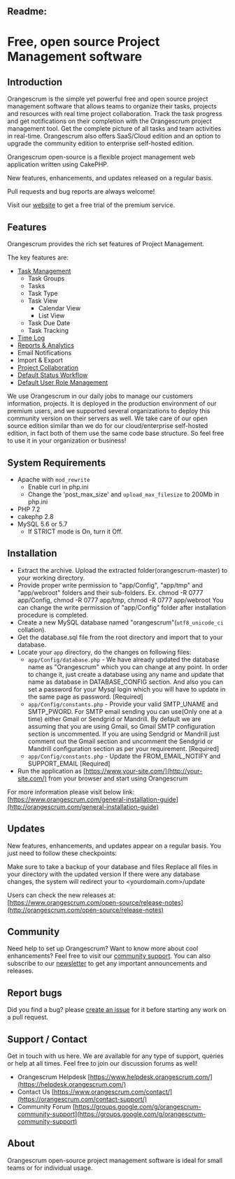 
## Readme:

# [](https://github.com/Orangescrum/orangescrum/blob/main/README.md#free-open-source-project-management-software)Free, open source Project Management software

## [](https://github.com/Orangescrum/orangescrum/blob/main/README.md#introduction)Introduction

Orangescrum is the simple yet powerful free and open source project management software that allows teams to organize their tasks, projects and resources with real time project collaboration. Track the task progress and get notifications on their completion with the Orangescrum project management tool. Get the complete picture of all tasks and team activities in real-time. Orangescrum also offers SaaS/Cloud edition and an option to upgrade the community edition to enterprise self-hosted edition.

Orangescrum open-source is a flexible project management web application written using CakePHP.

New features, enhancements, and updates released on a regular basis.

Pull requests and bug reports are always welcome!

Visit our [website](https://www.orangescrum.com/)  to get a free trial of the premium service.

## [](https://github.com/Orangescrum/orangescrum/blob/main/README.md#features)Features

Orangescrum provides the rich set features of Project Management.

The key features are:

- [Task Management](https://www.orangescrum.com/task-management)
	-  Task Groups 
	- Tasks 
	- Task Type 
	- Task View 
		- Calendar View 
		- List View 
	- Task Due Date 
	- Task Tracking 
- [Time Log](https://www.orangescrum.com/time-tracking)
- [Reports & Analytics](https://www.orangescrum.com/project-reports-analytics)
- Email Notifications 
- Import & Export 
- [Project Collaboration](https://www.orangescrum.com/agile-project-management)
- [Default Status Workflow](https://www.orangescrum.com/custom-status-workflow)
- [Default User Role Management](https://www.orangescrum.com/user-role-management)

We use Orangescrum in our daily jobs to manage our customers information, projects. It is deployed in the production environment of our premium users, and we supported several organizations to deploy this community version on their servers as well. We take care of our open source edition similar than we do for our cloud/enterprise self-hosted edition, in fact both of them use the same code base structure. So feel free to use it in your organization or business!

## [](https://github.com/Orangescrum/orangescrum/blob/main/README.md#system-requirements)System Requirements

-   Apache with  `mod_rewrite`
    -   Enable curl in php.ini
    -   Change the 'post_max_size' and  `upload_max_filesize`  to 200Mb in php.ini
-   PHP 7.2
-   cakephp 2.8
-   MySQL 5.6 or 5.7
    -   If STRICT mode is On, turn it Off.

## [](https://github.com/Orangescrum/orangescrum/blob/main/README.md#installation)Installation

-   Extract the archive. Upload the extracted folder(orangescrum-master) to your working directory.
-   Provide proper write permission to "app/Config", "app/tmp" and "app/webroot" folders and their sub-folders. Ex. chmod -R 0777 app/Config, chmod -R 0777 app/tmp, chmod -R 0777 app/webroot You can change the write permission of "app/Config" folder after installation procedure is completed.
-   Create a new MySQL database named "orangescrum"(`utf8_unicode_ci`  collation).
-   Get the database.sql file from the root directory and import that to your database.
-   Locate your  `app`  directory, do the changes on following files:
    -   `app/Config/database.php`  - We have already updated the database name as "Orangescrum" which you can change at any point. In order to change it, just create a database using any name and update that name as database in DATABASE_CONFIG section. And also you can set a password for your Mysql login which you will have to update in the same page as password. [Required]
    -   `app/Config/constants.php`  - Provide your valid SMTP_UNAME and SMTP_PWORD. For SMTP email sending you can use(Only one at a time) either Gmail or Sendgrid or Mandrill. By default we are assuming that you are using Gmail, so Gmail SMTP configuration section is uncommented. If you are using Sendgrid or Mandrill just comment out the Gmail section and uncomment the Sendgrid or Mandrill configuration section as per your requirement. [Required]
    -   `app/Config/constants.php`  - Update the FROM_EMAIL_NOTIFY and SUPPORT_EMAIL [Required]
-   Run the application as  [https://www.your-site.com/](http://your-site.com/)  from your browser and start using Orangescrum

For more information please visit below link:  [https://www.orangescrum.com/general-installation-guide](http://orangescrum.com/general-installation-guide)

## [](https://github.com/Orangescrum/orangescrum/blob/main/README.md#updates)Updates

New features, enhancements, and updates appear on a regular basis. You just need to follow these checkpoints:

Make sure to take a backup of your database and files Replace all files in your directory with the updated version If there were any database changes, the system will redirect your to <yourdomain.com>/update

Users can check the new releases at:  [https://www.orangescrum.com/open-source/release-notes](http://orangescrum.com/open-source/release-notes)

## [](https://github.com/Orangescrum/orangescrum/blob/main/README.md#community)Community

Need help to set up Orangescrum? Want to know more about cool enhancements? Feel free to visit our [community support](https://groups.google.com/g/orangescrum-community-support). You can also subscribe to our [newsletter](https://orangescrum.com/blog/) to get any important announcements and releases. 

## [](https://github.com/Orangescrum/orangescrum/blob/main/README.md#report-bugs)Report bugs

Did you find a bug? please [create an issue](https://github.com/Orangescrum/orangescrum/issues) for it before starting any work on a pull request.

## [](https://github.com/Orangescrum/orangescrum/blob/main/README.md#support--contact)Support / Contact

Get in touch with us here. We are available for any type of support, queries or help at all times. Feel free to join our discussion forums as well!

-   Orangescrum Helpdesk  [https://www.helpdesk.orangescrum.com/](https://helpdesk.orangescrum.com/)
-   Contact Us  [https://www.orangescrum.com/contact/](https://orangescrum.com/contact-support/)
-   Community Forum [https://groups.google.com/g/orangescrum-community-support](https://groups.google.com/g/orangescrum-community-support)

## [](https://github.com/Orangescrum/orangescrum/blob/main/README.md#about)About

Orangescrum open-source project management software is ideal for small teams or for individual usage.

